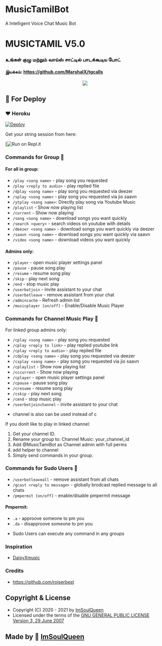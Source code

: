 # MusicTamilBot
A Intelligent Voice Chat Music Bot

<h1 align="centre">MUSICTAMIL V5.0</h1>

### உங்கள் குழு மற்றும் வாய்ஸ் சாட்டில் பாடக்கூடிய போட்
#### இயக்கம்: https://github.com/MarshalX/tgcalls


<p align="center">
  <img src="https://telegra.ph/file/0d5d3f1e0ddafb295ef46.jpg">
</p>

## 🎉 For Deploy

### ❤️ Heroku

[![Deploy](https://www.herokucdn.com/deploy/button.svg)](https://heroku.com/deploy?template=https://github.com/TeamDaisyX/DaisyXMusic)

Get your string session from here:

[![Run on Repl.it](https://replit.com/@ImSoulQueen/GenerateStringSession#main.py)

### Commands for Group 🎉
#### For all in group:

- `/play <song name>` - play song you requested
- `/play <reply to audio>` - play replied file
- `/dplay <song name>` - play song you requested via deezer
- `/splay <song name>` - play song you requested via jio saavn
- `/ytplay <song name>`: Directly play song via Youtube Music
- `/playlist` - Show now playing list
- `/current` - Show now playing
- `/song <song name>` - download songs you want quickly
- `/search <query>` - search videos on youtube with details
- `/deezer <song name>` - download songs you want quickly via deezer
- `/saavn <song name>` - download songs you want quickly via saavn
- `/video <song name>` - download videos you want quickly

#### Admins only:
- `/player` - open music player settings panel
- `/pause` - pause song play
- `/resume` - resume song play
- `/skip` - play next song
- `/end` - stop music play
- `/userbotjoin` - invite assistant to your chat
- `/userbotleave` - remove assistant from your chat
- `/admincache` - Refresh admin list
- `/musicplayer [on/off]` - Enable/Disable Music Player

### Commands for Channel Music Play 🎉
For linked group admins only:
- `/cplay <song name>` - play song you requested
- `/cplay <reply to link>` - play replied youtube link
- `/cplay <reply to audio>` - play replied file
- `/cdplay <song name>` - play song you requested via deezer
- `/csplay <song name>` - play song you requested via jio saavn
- `/cplaylist` - Show now playing list
- `/cccurrent` - Show now playing
- `/cplayer` - open music player settings panel
- `/cpause` - pause song play
- `/cresume` - resume song play
- `/cskip` - play next song
- `/cend` - stop music play
- `/userbotjoinchannel` - invite assistant to your chat
* channel is also can be used instead of c

If you donlt like to play in linked channel:
 1. Get your channel ID.
 2. Rename your group to: Channel Music: your_channel_id
 3. Add @MusicTamiBot as Channel admin with full perms
 4. add helper to channel
 5. Simply send commands in your group.

### Commands for Sudo Users 🎉
- `/userbotleaveall` - remove assistant from all chats
- `/gcast <reply to message>` - globally brodcast replied message to all chats
- `/pmpermit [on/off]` - enable/disable pmpermit message

#### Pmpermit:
- `.a` - approove someone to pm you
- `.da` - disapproove someone to pm you
+ Sudo Users can execute any command in any groups


### Inspiration
- [DaisyXmusic](https://github.com/TeamDaisyX/DaisyXmusic)

### Credits
- https://github.com/rojserbest

## Copyright & License 

 - Copyright (C) 2020 - 2021 by [ImSoulQueen](github.com/MusicTamiBot)
 - Licensed under the terms of the [GNU GENERAL PUBLIC LICENSE Version 3, 29 June 2007](https://github.com/ImSoulQueen/MusicTamilBot/blob/main/LICENSE)
    
   
## Made by 🎉 [ImSoulQueen](https://github.com/ImSoulQueen)
